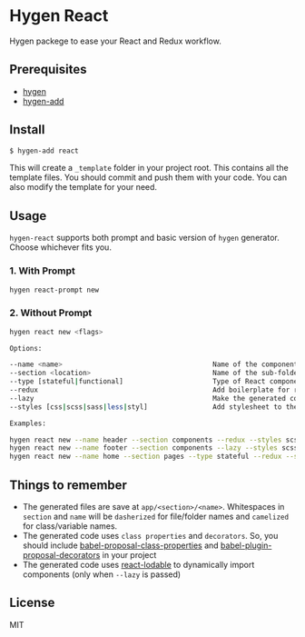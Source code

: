 # Hygen React

Hygen packege to ease your React and Redux workflow.

## Prerequisites
- [hygen](https://github.com/jondot/hygen)
- [hygen-add](https://github.com/jondot/hygen-add)

## Install
```bash
$ hygen-add react
```
This will create a `_template` folder in your project root. This contains all the template files. You should commit and push them with your code. You can also modify the template for your need.

## Usage
`hygen-react` supports both prompt and basic version of `hygen` generator. Choose whichever fits you.

### 1. With Prompt
```bash
hygen react-prompt new
```

### 2. Without Prompt
```bash
hygen react new <flags>

Options:

--name <name>                                     Name of the component
--section <location>                              Name of the sub-folder. Valid paths can be passed.
--type [stateful|functional]                      Type of React component to be created. Defaults to 'pureComponent'
--redux                                           Add boilerplate for react-redux
--lazy                                            Make the generated component lazy (Async component)
--styles [css|scss|sass|less|styl]                Add stylesheet to the generated component. Defaults to 'none'

Examples:

hygen react new --name header --section components --redux --styles scss
hygen react new --name footer --section components --lazy --styles scss
hygen react new --name home --section pages --type stateful --redux --styles scss
```

## Things to remember

- The generated files are save at `app/<section>/<name>`. Whitespaces in `section` and `name` will be `dasherized` for file/folder names and `camelized` for class/variable names.
- The generated code uses `class properties` and `decorators`. So, you should include [babel-proposal-class-properties](https://github.com/babel/babel/tree/master/packages/babel-plugin-proposal-class-properties) and [babel-plugin-proposal-decorators](https://github.com/babel/babel/tree/master/packages/babel-plugin-proposal-decorators) in your project
- The generated code uses [react-lodable](https://github.com/jamiebuilds/react-loadable) to dynamically import components (only when `--lazy` is passed)

## License

MIT
